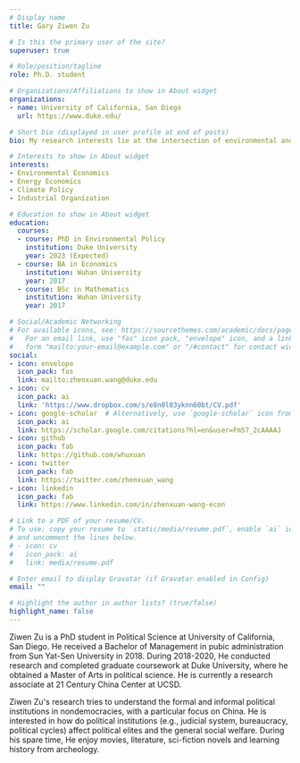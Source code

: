 ```yaml
---
# Display name
title: Gary Ziwen Zu

# Is this the primary user of the site?
superuser: true

# Role/position/tagline
role: Ph.D. student

# Organizations/Affiliations to show in About widget
organizations:
- name: University of California, San Diego
  url: https://www.duke.edu/

# Short bio (displayed in user profile at end of posts)
bio: My research interests lie at the intersection of environmental and energy economics, climate policy, and industrial organization.

# Interests to show in About widget
interests:
- Environmental Economics
- Energy Economics
- Climate Policy
- Industrial Organization

# Education to show in About widget
education:
  courses:
  - course: PhD in Environmental Policy
    institution: Duke University
    year: 2023 (Expected)
  - course: BA in Economics
    institution: Wuhan University
    year: 2017
  - course: BSc in Mathematics
    institution: Wuhan University
    year: 2017

# Social/Academic Networking
# For available icons, see: https://sourcethemes.com/academic/docs/page-builder/#icons
#   For an email link, use "fas" icon pack, "envelope" icon, and a link in the
#   form "mailto:your-email@example.com" or "/#contact" for contact widget.
social:
- icon: envelope
  icon_pack: fas
  link: mailto:zhenxuan.wang@duke.edu
- icon: cv
  icon_pack: ai
  link: 'https://www.dropbox.com/s/e8n0l83yknn60bt/CV.pdf'
- icon: google-scholar  # Alternatively, use `google-scholar` icon from `ai` icon pack; graduation-cap
  icon_pack: ai
  link: https://scholar.google.com/citations?hl=en&user=Fm57_2cAAAAJ
- icon: github
  icon_pack: fab
  link: https://github.com/whuxuan
- icon: twitter
  icon_pack: fab
  link: https://twitter.com/zhenxuan_wang
- icon: linkedin
  icon_pack: fab
  link: https://www.linkedin.com/in/zhenxuan-wang-econ

# Link to a PDF of your resume/CV.
# To use: copy your resume to `static/media/resume.pdf`, enable `ai` icons in `params.toml`, 
# and uncomment the lines below.
# - icon: cv
#   icon_pack: ai
#   link: media/resume.pdf

# Enter email to display Gravatar (if Gravatar enabled in Config)
email: ""

# Highlight the author in author lists? (true/false)
highlight_name: false
---
```


Ziwen Zu is a PhD student in Political Science at University of California, San Diego. He received a Bachelor of Management in pubic administration from Sun Yat-Sen University in 2018. During 2018-2020, He conducted research and completed graduate coursework at Duke University, where he obtained a Master of Arts in political science. He is currently a research associate at 21 Century China Center at UCSD.

Ziwen Zu's research tries to understand the formal and informal political institutions in nondemocracies, with a particular focus on China. He is interested in how do political institutions (e.g., judicial system, bureaucracy, political cycles) affect political elites and the general social welfare. During his spare time, He enjoy movies, literature, sci-fiction novels and learning history from archeology.



<!-- {{< icon name="download" pack="fas" >}} Download my {{< staticref "media/demo_resume.pdf" "newtab" >}}resumé{{< /staticref >}}. -->
